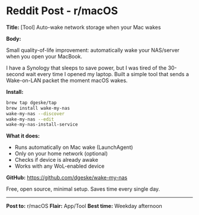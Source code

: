 # Reddit Post - r/macOS

**Title:** [Tool] Auto-wake network storage when your Mac wakes

**Body:**

Small quality-of-life improvement: automatically wake your NAS/server when you open your MacBook.

I have a Synology that sleeps to save power, but I was tired of the 30-second wait every time I opened my laptop. Built a simple tool that sends a Wake-on-LAN packet the moment macOS wakes.

**Install:**
```bash
brew tap dgeske/tap
brew install wake-my-nas
wake-my-nas --discover
wake-my-nas --edit
wake-my-nas-install-service
```

**What it does:**
- Runs automatically on Mac wake (LaunchAgent)
- Only on your home network (optional)
- Checks if device is already awake
- Works with any WoL-enabled device

**GitHub:** https://github.com/dgeske/wake-my-nas

Free, open source, minimal setup. Saves time every single day.

---

**Post to:** r/macOS
**Flair:** App/Tool
**Best time:** Weekday afternoon
